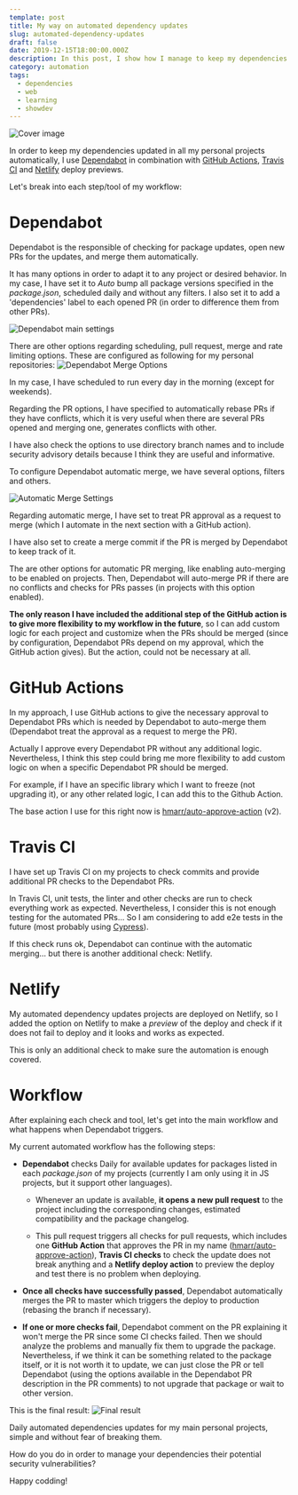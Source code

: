 ```yaml
---
template: post
title: My way on automated dependency updates
slug: automated-dependency-updates
draft: false
date: 2019-12-15T18:00:00.000Z
description: In this post, I show how I manage to keep my dependencies up to date for my personal projects. For this purpose, I make use of Github Actions, Dependabot and CI/CD tools to fully automate the update of dependencies ensuring nothing breaks in the process.
category: automation
tags:
  - dependencies
  - web
  - learning
  - showdev
---
```

![Cover image](./images/automated-dependency-updates/Github_Dependabot.jpg)


In order to keep my dependencies updated in all my personal projects automatically, I use [Dependabot](https://dependabot.com/) in combination with [GitHub Actions](https://github.com/features/actions), [Travis CI](https://travis-ci.org/) and [Netlify](https://www.netlify.com/) deploy previews. 

Let's break into each step/tool of my workflow:

# Dependabot

Dependabot is the responsible of checking for package updates, open new PRs for the updates, and merge them automatically.

It has many options in order to adapt it to any project or desired behavior. In my case, I have set it to *Auto* bump all package versions specified in the *package.json*, scheduled daily and without any filters. I also set it to add a 'dependencies' label to each opened PR (in order to difference them from other PRs).

![Dependabot main settings](./images/automated-dependency-updates/Dependabot_Settings.png)

There are other options regarding scheduling, pull request, merge and rate limiting options. These are configured as following for my personal repositories:
![Dependabot Merge Options](./images/automated-dependency-updates/Dependabot_Merge_Options.png)

In my case, I have scheduled to run every day in the morning (except for weekends).

Regarding the PR options, I have specified to automatically rebase PRs if they have conflicts, which it is very useful when there are several PRs opened and merging one, generates conflicts with other.

I have also check the options to use directory branch names and to include security advisory details because I think they are useful and informative.

To configure Dependabot automatic merge, we have several options, filters and others.

![Automatic Merge Settings](./images/automated-dependency-updates/Automatic_Merge_Settings.png)

Regarding automatic merge, I have set to treat PR approval as a request to merge (which I automate in the next section with a GitHub action).

I have also set to create a merge commit if the PR is merged by Dependabot to keep track of it.

The are other options for automatic PR merging, like enabling auto-merging to be enabled on projects. Then, Dependabot will auto-merge PR if there are no conflicts and checks for PRs passes (in projects with this option enabled).

**The only reason I have included the additional step of the GitHub action is to give more flexibility to my workflow in the future**, so I can add custom logic for each project and customize when the PRs should be merged (since by configuration, Dependabot PRs depend on my approval, which the GitHub action gives). But the action, could not be necessary at all.

# GitHub Actions

In my approach, I use GitHub actions to give the necessary approval to Dependabot PRs which is needed by Dependabot to auto-merge them (Dependabot treat the approval as a request to merge the PR).

Actually I approve every Dependabot PR without any additional logic. Nevertheless, I think this step could bring me more flexibility to add custom logic on when a specific Dependabot PR should be merged.

For example, if I have an specific library which I want to freeze (not upgrading it), or any other related logic, I can add this to the Github Action.

The base action I use for this right now is [hmarr/auto-approve-action](https://github.com/hmarr/auto-approve-action) (v2).

# Travis CI

I have set up Travis CI on my projects to check commits and provide additional PR checks to the Dependabot PRs.

In Travis CI, unit tests, the linter and other checks are run to check everything work as expected. Nevertheless, I consider this is not enough testing for the automated PRs... So I am considering to add e2e tests in the future (most probably using [Cypress](https://www.cypress.io/)).

If this check runs ok, Dependabot can continue with the automatic merging... but there is another additional check: Netlify.

# Netlify

My automated dependency updates projects are deployed on Netlify, so I added the option on Netlify to make a *preview* of the deploy and check if it does not fail to deploy and it looks and works as expected.

This is only an additional check to make sure the automation is enough covered.

# Workflow

After explaining each check and tool, let's get into the main workflow and what happens when Dependabot triggers.

My current automated workflow has the following steps:
- **Dependabot** checks Daily for available updates for packages listed in each *package.json* of my projects (currently I am only using it in JS projects, but it support other languages).
  - Whenever an update is available, **it opens a new pull request** to the project including the corresponding changes, estimated compatibility and the package changelog.

  - This pull request triggers all checks for pull requests, which includes one **GitHub Action** that approves the PR in my name ([hmarr/auto-approve-action](https://github.com/hmarr/auto-approve-action)), **Travis CI checks** to check the update does not break anything and a **Netlify deploy action** to preview the deploy and test there is no problem when deploying.

 - **Once all checks have successfully passed**, Dependabot automatically merges the PR to master which triggers the deploy to production (rebasing the branch if necessary).

 - **If one or more checks fail**, Dependabot comment on the PR explaining it won't merge the PR since some CI checks failed. Then we should analyze the problems and manually fix them to upgrade the package. Nevertheless, if we think it can be something related to the package itself, or it is not worth it to update, we can just close the PR or tell Dependabot (using the options available in the Dependabot PR description in the PR comments) to not upgrade that package or wait to other version.


This is the final result:
![Final result](./images/automated-dependency-updates/Merge_Notifications.png)

Daily automated dependencies updates for my main personal projects, simple and without fear of breaking them.

How do you do in order to manage your dependencies their potential security vulnerabilities?

Happy codding!